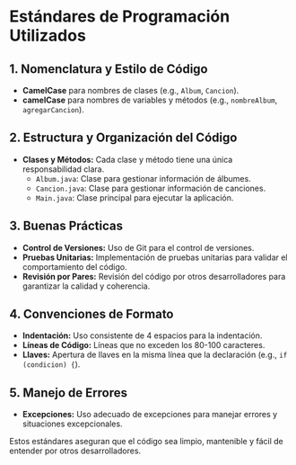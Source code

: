 
# Estándares de Programación Utilizados

## 1. Nomenclatura y Estilo de Código
- **CamelCase** para nombres de clases (e.g., `Album`, `Cancion`).
- **camelCase** para nombres de variables y métodos (e.g., `nombreAlbum`, `agregarCancion`).

## 2. Estructura y Organización del Código
- **Clases y Métodos:** Cada clase y método tiene una única responsabilidad clara.
  - `Album.java`: Clase para gestionar información de álbumes.
  - `Cancion.java`: Clase para gestionar información de canciones.
  - `Main.java`: Clase principal para ejecutar la aplicación.

## 3. Buenas Prácticas
- **Control de Versiones:** Uso de Git para el control de versiones.
- **Pruebas Unitarias:** Implementación de pruebas unitarias para validar el comportamiento del código.
- **Revisión por Pares:** Revisión del código por otros desarrolladores para garantizar la calidad y coherencia.

## 4. Convenciones de Formato
- **Indentación:** Uso consistente de 4 espacios para la indentación.
- **Líneas de Código:** Líneas que no exceden los 80-100 caracteres.
- **Llaves:** Apertura de llaves en la misma línea que la declaración (e.g., `if (condicion) {`).

## 5. Manejo de Errores
- **Excepciones:** Uso adecuado de excepciones para manejar errores y situaciones excepcionales.

Estos estándares aseguran que el código sea limpio, mantenible y fácil de entender por otros desarrolladores.
